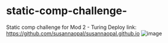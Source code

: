 # static-comp-challenge-
Static comp challenge for Mod 2 - Turing
Deploy link: https://github.com/susannaopal/susannaopal.github.io
![image](https://user-images.githubusercontent.com/83846677/139608293-482222f0-c38f-447d-9faf-861c97d7f452.png)
